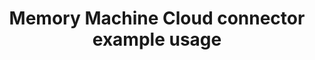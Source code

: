 ---
title: Memory Machine Cloud connector example usage
weight: 1
variants: +flyte -serverless -byoc -selfmanaged
layout: py_example
example_file: /external/unionai-examples/flyte-integrations/flyte-connectors/mmcloud_connector/mmcloud_connector/mmcloud_connector_example_usage.py
---